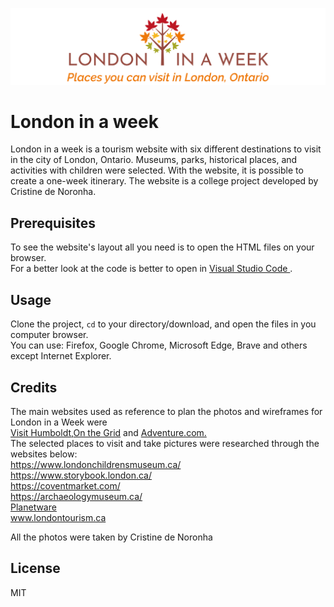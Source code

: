 ![logo London in a week](DeNoronhaCristine_FIP1052/images/lw_svg_logo_orange.svg)

# London in a week
London in a week is a tourism website with six different destinations to visit in the city of London, Ontario. 
Museums, parks, historical places, and activities with children were selected. 
With the website, it is possible to create a one-week itinerary.
The website is a college project developed by Cristine de Noronha.


## Prerequisites
To see the website's layout all you need is to open the HTML files on your browser.<br>
For a better look at the code is better to open in <a href="https://code.visualstudio.com/">Visual Studio Code </a>.


## Usage
Clone the project, <code>cd</code> to your directory/download, and open the files in you computer browser.<br> 
You can use: Firefox, Google Chrome, Microsoft Edge, Brave and others except Internet Explorer.


## Credits
The main websites used as reference to plan the photos and wireframes for London in a Week were<br>
<a href="https://visithumboldt.com/">Visit Humboldt</a>,<a href="https://onthegrid.city/#cities">On the Grid</a>
and <a href="https://adventure.com/">Adventure.com.</a><br>
The selected places to visit and take pictures were researched through the websites below:<br>
<a href="https://www.londonchildrensmuseum.ca/">https://www.londonchildrensmuseum.ca/</a><br>
<a href="https://www.storybook.london.ca/">https://www.storybook.london.ca/</a><br>
<a href="https://coventmarket.com/">https://coventmarket.com/</a><br>
<a href="https://archaeologymuseum.ca/">https://archaeologymuseum.ca/</a><br>
<a href="https://www.planetware.com/canada/top-rated-things-to-do-in-london-ontariocdn-1-267.htm">Planetware</a><br>
<a href="https://www.londontourism.ca/best-of-london/a-brief-history-of-london-ontario">www.londontourism.ca</a><br>

All the photos were taken by Cristine de Noronha



## License 
MIT
